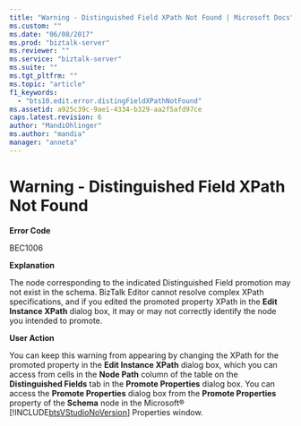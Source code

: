 ```yaml
---
title: "Warning - Distinguished Field XPath Not Found | Microsoft Docs"
ms.custom: ""
ms.date: "06/08/2017"
ms.prod: "biztalk-server"
ms.reviewer: ""
ms.service: "biztalk-server"
ms.suite: ""
ms.tgt_pltfrm: ""
ms.topic: "article"
f1_keywords: 
  - "bts10.edit.error.distingFieldXPathNotFound"
ms.assetid: a925c39c-9ae1-4334-b329-aa2f5afd97ce
caps.latest.revision: 6
author: "MandiOhlinger"
ms.author: "mandia"
manager: "anneta"
---
```

# Warning - Distinguished Field XPath Not Found
**Error Code**  
  
 BEC1006  
  
 **Explanation**  
  
 The node corresponding to the indicated Distinguished Field promotion may not exist in the schema. BizTalk Editor cannot resolve complex XPath specifications, and if you edited the promoted property XPath in the **Edit Instance XPath** dialog box, it may or may not correctly identify the node you intended to promote.  
  
 **User Action**  
  
 You can keep this warning from appearing by changing the XPath for the promoted property in the **Edit Instance XPath** dialog box, which you can access from cells in the **Node Path** column of the table on the **Distinguished Fields** tab in the **Promote Properties** dialog box. You can access the **Promote Properties** dialog box from the **Promote Properties** property of the **Schema** node in the Microsoft® [!INCLUDE[btsVStudioNoVersion](../includes/btsvstudionoversion-md.md)] Properties window.